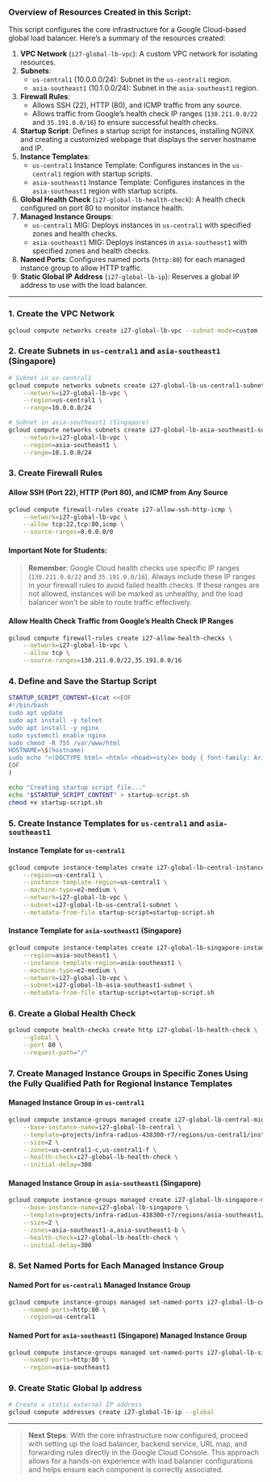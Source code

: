### Overview of Resources Created in this Script:

This script configures the core infrastructure for a Google Cloud-based global load balancer. Here’s a summary of the resources created:

1. **VPC Network** (`i27-global-lb-vpc`): A custom VPC network for isolating resources.
2. **Subnets**:
   - `us-central1` (10.0.0.0/24): Subnet in the `us-central1` region.
   - `asia-southeast1` (10.1.0.0/24): Subnet in the `asia-southeast1` region.
3. **Firewall Rules**:
   - Allows SSH (22), HTTP (80), and ICMP traffic from any source.
   - Allows traffic from Google’s health check IP ranges (`130.211.0.0/22` and `35.191.0.0/16`) to ensure successful health checks.
4. **Startup Script**: Defines a startup script for instances, installing NGINX and creating a customized webpage that displays the server hostname and IP.
5. **Instance Templates**:
   - `us-central1` Instance Template: Configures instances in the `us-central1` region with startup scripts.
   - `asia-southeast1` Instance Template: Configures instances in the `asia-southeast1` region with startup scripts.
6. **Global Health Check** (`i27-global-lb-health-check`): A health check configured on port 80 to monitor instance health.
7. **Managed Instance Groups**:
   - `us-central1` MIG: Deploys instances in `us-central1` with specified zones and health checks.
   - `asia-southeast1` MIG: Deploys instances in `asia-southeast1` with specified zones and health checks.
8. **Named Ports**: Configures named ports (`http:80`) for each managed instance group to allow HTTP traffic.
9. **Static Global IP Address** (`i27-global-lb-ip`): Reserves a global IP address to use with the load balancer.

---

### 1. Create the VPC Network
```bash
gcloud compute networks create i27-global-lb-vpc --subnet-mode=custom
```

### 2. Create Subnets in `us-central1` and `asia-southeast1` (Singapore)
```bash
# Subnet in us-central1
gcloud compute networks subnets create i27-global-lb-us-central1-subnet \
    --network=i27-global-lb-vpc \
    --region=us-central1 \
    --range=10.0.0.0/24

# Subnet in asia-southeast1 (Singapore)
gcloud compute networks subnets create i27-global-lb-asia-southeast1-subnet \
    --network=i27-global-lb-vpc \
    --region=asia-southeast1 \
    --range=10.1.0.0/24
```

### 3. Create Firewall Rules

#### Allow SSH (Port 22), HTTP (Port 80), and ICMP from Any Source
```bash
gcloud compute firewall-rules create i27-allow-ssh-http-icmp \
    --network=i27-global-lb-vpc \
    --allow tcp:22,tcp:80,icmp \
    --source-ranges=0.0.0.0/0
```

#### Important Note for Students:
> **Remember**: Google Cloud health checks use specific IP ranges (`130.211.0.0/22` and `35.191.0.0/16`). Always include these IP ranges in your firewall rules to avoid failed health checks. If these ranges are not allowed, instances will be marked as unhealthy, and the load balancer won’t be able to route traffic effectively.

#### Allow Health Check Traffic from Google’s Health Check IP Ranges
```bash
gcloud compute firewall-rules create i27-allow-health-checks \
    --network=i27-global-lb-vpc \
    --allow tcp \
    --source-ranges=130.211.0.0/22,35.191.0.0/16
```

### 4. Define and Save the Startup Script
```bash
STARTUP_SCRIPT_CONTENT=$(cat <<EOF
#!/bin/bash
sudo apt update
sudo apt install -y telnet
sudo apt install -y nginx
sudo systemctl enable nginx
sudo chmod -R 755 /var/www/html
HOSTNAME=\$(hostname)
sudo echo "<!DOCTYPE html> <html> <head><style> body { font-family: Arial, sans-serif; color: #333333; margin: 0; padding: 0; display: flex; justify-content: center; align-items: center; height: 100vh; background-color: #f2f2f2; } h1 { color: #005580; } p { font-size: 1.2em; color: #555555; } </style></head> <body> <div> <h1>i27academy Google Cloud Platform</h1> <p><strong style='color: #ff7500;'>Server Hostname:</strong> \${HOSTNAME}</p> <p><strong>Server IP Address:</strong> \$(hostname -I)</p> </div> </body></html>" | sudo tee /var/www/html/index.html
EOF
)

echo "Creating startup script file..."
echo "$STARTUP_SCRIPT_CONTENT" > startup-script.sh
chmod +x startup-script.sh
```

### 5. Create Instance Templates for `us-central1` and `asia-southeast1`

#### Instance Template for `us-central1`
```bash
gcloud compute instance-templates create i27-global-lb-central-instance-template \
    --region=us-central1 \
    --instance-template-region=us-central1 \
    --machine-type=e2-medium \
    --network=i27-global-lb-vpc \
    --subnet=i27-global-lb-us-central1-subnet \
    --metadata-from-file startup-script=startup-script.sh
```

#### Instance Template for `asia-southeast1` (Singapore)
```bash
gcloud compute instance-templates create i27-global-lb-singapore-instance-template \
    --region=asia-southeast1 \
    --instance-template-region=asia-southeast1 \
    --machine-type=e2-medium \
    --network=i27-global-lb-vpc \
    --subnet=i27-global-lb-asia-southeast1-subnet \
    --metadata-from-file startup-script=startup-script.sh
```

### 6. Create a Global Health Check
```bash
gcloud compute health-checks create http i27-global-lb-health-check \
    --global \
    --port 80 \
    --request-path="/"
```

### 7. Create Managed Instance Groups in Specific Zones Using the Fully Qualified Path for Regional Instance Templates

#### Managed Instance Group in `us-central1`
```bash
gcloud compute instance-groups managed create i27-global-lb-central-mig \
    --base-instance-name=i27-global-lb-central \
    --template=projects/infra-radius-438300-r7/regions/us-central1/instanceTemplates/i27-global-lb-central-instance-template \
    --size=2 \
    --zones=us-central1-c,us-central1-f \
    --health-check=i27-global-lb-health-check \
    --initial-delay=300
```

#### Managed Instance Group in `asia-southeast1` (Singapore)
```bash
gcloud compute instance-groups managed create i27-global-lb-singapore-mig \
    --base-instance-name=i27-global-lb-singapore \
    --template=projects/infra-radius-438300-r7/regions/asia-southeast1/instanceTemplates/i27-global-lb-singapore-instance-template \
    --size=2 \
    --zones=asia-southeast1-a,asia-southeast1-b \
    --health-check=i27-global-lb-health-check \
    --initial-delay=300
```

### 8. Set Named Ports for Each Managed Instance Group

#### Named Port for `us-central1` Managed Instance Group
```bash
gcloud compute instance-groups managed set-named-ports i27-global-lb-central-mig \
    --named-ports=http:80 \
    --region=us-central1
```

#### Named Port for `asia-southeast1` (Singapore) Managed Instance Group
```bash
gcloud compute instance-groups managed set-named-ports i27-global-lb-singapore-mig \
    --named-ports=http:80 \
    --region=asia-southeast1
```

### 9. Create Static Global Ip address
```bash
# Create a static external IP address
gcloud compute addresses create i27-global-lb-ip --global

```

---

> **Next Steps**: With the core infrastructure now configured, proceed with setting up the load balancer, backend service, URL map, and forwarding rules directly in the Google Cloud Console. This approach allows for a hands-on experience with load balancer configurations and helps ensure each component is correctly associated. 
